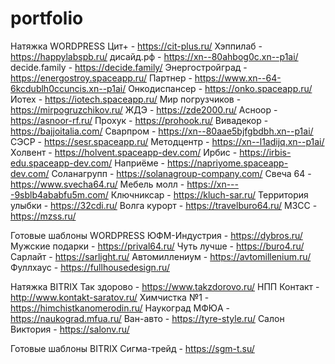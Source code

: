 # portfolio
Натяжка WORDPRESS
Цит+ - https://cit-plus.ru/
Хэппилаб - https://happylabspb.ru/
дисайд.рф - https://xn--80ahbog0c.xn--p1ai/
decide.family - https://decide.family/
Энергостройград - https://energostroy.spaceapp.ru/
Партнер - https://www.xn--64-6kcdublh0ccuncis.xn--p1ai/
Онкодиспансер - https://onko.spaceapp.ru/
Иотех - https://iotech.spaceapp.ru/
Мир погрузчиков - https://mirpogruzchikov.ru/
ЖДЭ - https://zde2000.ru/
Асноор - https://asnoor-rf.ru/
Прохук - https://prohook.ru/
Вивадекор - https://bajjoitalia.com/
Сварпром - https://xn--80aae5bjfgbdbh.xn--p1ai/
СЭСР - https://sesr.spaceapp.ru/
Методцентр - https://xn--l1adijq.xn--p1ai/
Холвент - https://holvent.spaceapp-dev.com/
Ирбис - https://irbis-edu.spaceapp-dev.com/
Наприёме - https://napriyome.spaceapp-dev.com/
Соланагрупп - https://solanagroup-company.com/
Свеча 64 - https://www.svecha64.ru/
Мебель молл - https://xn----9sblb4ababfu5m.com/
Ключниксар - https://kluch-sar.ru/
Территория улыбки - https://32cdi.ru/
Волга курорт - https://travelburo64.ru/
МЗСС - https://mzss.ru/

Готовые шаблоны WORDPRESS
ЮФМ-Индустрия - https://dybros.ru/
Мужские подарки - https://prival64.ru/
Чуть лучше - https://buro4.ru/
Сарлайт - https://sarlight.ru/
Автомиллениум - https://avtomillenium.ru/
Фуллхаус - https://fullhousedesign.ru/

Натяжка BITRIX
Так здорово - https://www.takzdorovo.ru/
НПП Контакт - http://www.kontakt-saratov.ru/
Химчистка №1 - https://himchistkanomerodin.ru/
Наукоград МФЮА - https://naukograd.mfua.ru/
Ван-авто - https://tyre-style.ru/
Салон Виктория - https://salonv.ru/

Готовые шаблоны BITRIX
Сигма-трейд - https://sgm-t.su/
